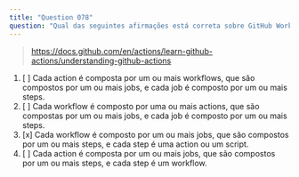 ```yaml
---
title: "Question 078"
question: "Qual das seguintes afirmações está correta sobre GitHub Workflows e Actions?"
---
```



> https://docs.github.com/en/actions/learn-github-actions/understanding-github-actions
1. [ ] Cada action é composta por um ou mais workflows, que são compostos por um ou mais jobs, e cada job é composto por um ou mais steps.
1. [ ] Cada workflow é composto por uma ou mais actions, que são compostas por um ou mais jobs, e cada job é composto por um ou mais steps.
1. [x] Cada workflow é composto por um ou mais jobs, que são compostos por um ou mais steps, e cada step é uma action ou um script.
1. [ ] Cada action é composta por um ou mais jobs, que são compostos por um ou mais steps, e cada step é um workflow.
